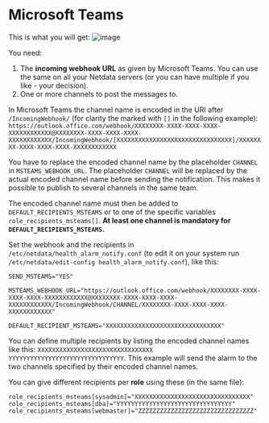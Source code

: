 <!--
title: "Microsoft Teams"
sidebar_label: "Microsoft Teams"
custom_edit_url: https://github.com/netdata/netdata/edit/master/health/notifications/msteams/README.md
learn_status: "Published"
learn_topic_type: "References"
learn_rel_path: "References/Notification references"
learn_autogeneration_metadata: "{'part_of_cloud': False, 'part_of_agent': True}"
-->

# Microsoft Teams

This is what you will get:
![image](https://user-images.githubusercontent.com/1122372/92710359-0385e680-f358-11ea-8c52-f366a4fb57dd.png)

You need:

1.  The **incoming webhook URL** as given by Microsoft Teams. You can use the same on all your Netdata servers (or you can have multiple if you like - your decision).
2.  One or more channels to post the messages to.

In Microsoft Teams the channel name is encoded in the URI after `/IncomingWebhook/` (for clarity the marked with `[]` in the following example): `https://outlook.office.com/webhook/XXXXXXXX-XXXX-XXXX-XXXX-XXXXXXXXXXXX@XXXXXXXX-XXXX-XXXX-XXXX-XXXXXXXXXXXX/IncomingWebhook/[XXXXXXXXXXXXXXXXXXXXXXXXXXXXXXXX]/XXXXXXXX-XXXX-XXXX-XXXX-XXXXXXXXXXXX`

You have to replace the encoded channel name by the placeholder `CHANNEL` in `MSTEAMS_WEBHOOK_URL`. The placeholder `CHANNEL` will be replaced by the actual encoded channel name before sending the notification. This makes it possible to publish to several channels in the same team.

The encoded channel name must then be added to `DEFAULT_RECIPIENTS_MSTEAMS` or to one of the specific variables `role_recipients_msteams[]`. **At least one channel is mandatory for `DEFAULT_RECIPIENTS_MSTEAMS`.**

Set the webhook and the recipients in `/etc/netdata/health_alarm_notify.conf` (to edit it on your system run `/etc/netdata/edit-config health_alarm_notify.conf`), like this:

```
SEND_MSTEAMS="YES"

MSTEAMS_WEBHOOK_URL="https://outlook.office.com/webhook/XXXXXXXX-XXXX-XXXX-XXXX-XXXXXXXXXXXX@XXXXXXXX-XXXX-XXXX-XXXX-XXXXXXXXXXXX/IncomingWebhook/CHANNEL/XXXXXXXX-XXXX-XXXX-XXXX-XXXXXXXXXXXX"

DEFAULT_RECIPIENT_MSTEAMS="XXXXXXXXXXXXXXXXXXXXXXXXXXXXXXXX"
```

You can define multiple recipients by listing the encoded channel names like this: `XXXXXXXXXXXXXXXXXXXXXXXXXXXXXXXX YYYYYYYYYYYYYYYYYYYYYYYYYYYYYYYY`. 
This example will send the alarm to the two channels specified by their encoded channel names.

You can give different recipients per **role** using these (in the same file):

```
role_recipients_msteams[sysadmin]="XXXXXXXXXXXXXXXXXXXXXXXXXXXXXXXX"
role_recipients_msteams[dba]="YYYYYYYYYYYYYYYYYYYYYYYYYYYYYYYY"
role_recipients_msteams[webmaster]="ZZZZZZZZZZZZZZZZZZZZZZZZZZZZZZZZ"
```



